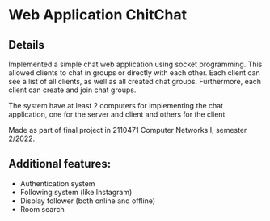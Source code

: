 # Web Application ChitChat

## Details
Implemented a simple chat web application using socket programming. This allowed clients to chat in groups or directly with each other. Each client can see a list of all clients, as well as all created chat groups. Furthermore, each client can create and join chat groups.

The system have at least 2 computers for implementing the chat application, one for the server and client and others for the client

Made as part of final project in 2110471 Computer Networks I, semester 2/2022.

## Additional features:
- Authentication system
- Following system (like Instagram)
- Display follower (both online and offline)
- Room search 

